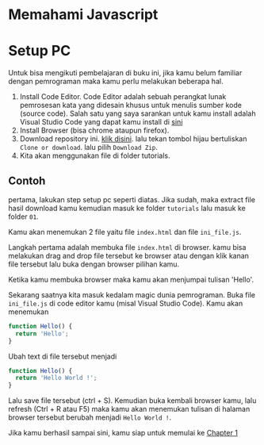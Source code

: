 # Memahami Javascript

# Setup PC

Untuk bisa mengikuti pembelajaran di buku ini, jika kamu belum familiar dengan pemrograman maka kamu perlu melakukan beberapa hal.

1. Install Code Editor. Code Editor adalah sebuah perangkat lunak pemrosesan kata yang didesain khusus untuk menulis sumber kode (source code). Salah satu yang saya sarankan untuk kamu install adalah Visual Studio Code yang dapat kamu install di [sini](http://code.visualstudio.com)
2. Install Browser (bisa chrome ataupun firefox).
3. Download repository ini. [klik disini](https://github.com/hanipcode/buku-memahami-javascript). lalu tekan tombol hijau bertuliskan `Clone or download`. lalu pilih `Download Zip`.
4. Kita akan menggunakan file di folder tutorials.

## Contoh

pertama, lakukan step setup pc seperti diatas. Jika sudah, maka extract file hasil download kamu kemudian masuk ke folder `tutorials` lalu masuk ke folder `01`.

Kamu akan menemukan 2 file yaitu file `index.html` dan file `ini_file.js`.

Langkah pertama adalah membuka file `index.html` di browser. kamu bisa melakukan drag and drop file tersebut ke browser atau dengan klik kanan file tersebut lalu buka dengan browser pilihan kamu.

Ketika kamu membuka browser maka kamu akan menjumpai tulisan 'Hello'.

Sekarang saatnya kita masuk kedalam magic dunia pemrograman. Buka file `ini_file.js` di code editor kamu (misal Visual Studio Code). Kamu akan menemukan

```javascript
function Hello() {
  return 'Hello';
}
```

Ubah text di file tersebut menjadi

```js
function Hello() {
  return 'Hello World !';
}
```

Lalu save file tersebut (ctrl + S). Kemudian buka kembali browser kamu, lalu refresh (Ctrl + R atau F5) maka kamu akan menemukan tulisan di halaman browser tersebut berubah menjadi `Hello World !`.

Jika kamu berhasil sampai sini, kamu siap untuk memulai ke [Chapter 1](./chapter_01.md)
